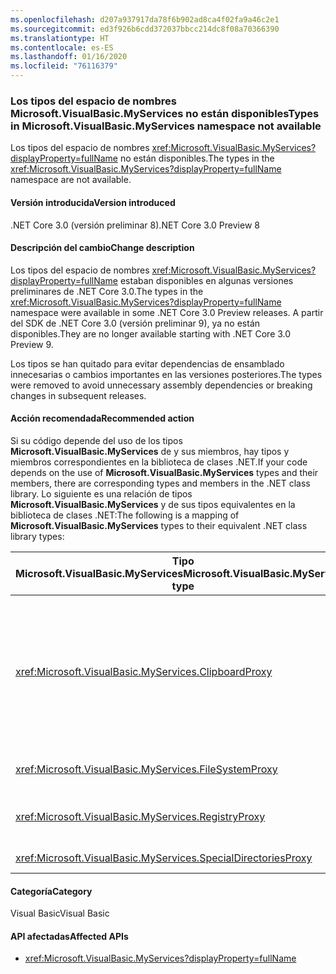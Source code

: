 ```yaml
---
ms.openlocfilehash: d207a937917da78f6b902ad8ca4f02fa9a46c2e1
ms.sourcegitcommit: ed3f926b6cdd372037bbcc214dc8f08a70366390
ms.translationtype: HT
ms.contentlocale: es-ES
ms.lasthandoff: 01/16/2020
ms.locfileid: "76116379"
---
```

### <a name="types-in-microsoftvisualbasicmyservices-namespace-not-available"></a><span data-ttu-id="8d3f1-101">Los tipos del espacio de nombres Microsoft.VisualBasic.MyServices no están disponibles</span><span class="sxs-lookup"><span data-stu-id="8d3f1-101">Types in Microsoft.VisualBasic.MyServices namespace not available</span></span>

<span data-ttu-id="8d3f1-102">Los tipos del espacio de nombres <xref:Microsoft.VisualBasic.MyServices?displayProperty=fullName> no están disponibles.</span><span class="sxs-lookup"><span data-stu-id="8d3f1-102">The types in the <xref:Microsoft.VisualBasic.MyServices?displayProperty=fullName> namespace are not available.</span></span>

#### <a name="version-introduced"></a><span data-ttu-id="8d3f1-103">Versión introducida</span><span class="sxs-lookup"><span data-stu-id="8d3f1-103">Version introduced</span></span>

<span data-ttu-id="8d3f1-104">.NET Core 3.0 (versión preliminar 8)</span><span class="sxs-lookup"><span data-stu-id="8d3f1-104">.NET Core 3.0 Preview 8</span></span>

#### <a name="change-description"></a><span data-ttu-id="8d3f1-105">Descripción del cambio</span><span class="sxs-lookup"><span data-stu-id="8d3f1-105">Change description</span></span>

<span data-ttu-id="8d3f1-106">Los tipos del espacio de nombres <xref:Microsoft.VisualBasic.MyServices?displayProperty=fullName> estaban disponibles en algunas versiones preliminares de .NET Core 3.0.</span><span class="sxs-lookup"><span data-stu-id="8d3f1-106">The types in the <xref:Microsoft.VisualBasic.MyServices?displayProperty=fullName> namespace were available in some .NET Core 3.0 Preview releases.</span></span> <span data-ttu-id="8d3f1-107">A partir del SDK de .NET Core 3.0 (versión preliminar 9), ya no están disponibles.</span><span class="sxs-lookup"><span data-stu-id="8d3f1-107">They are no longer available starting with .NET Core 3.0 Preview 9.</span></span>

<span data-ttu-id="8d3f1-108">Los tipos se han quitado para evitar dependencias de ensamblado innecesarias o cambios importantes en las versiones posteriores.</span><span class="sxs-lookup"><span data-stu-id="8d3f1-108">The types were removed to avoid unnecessary assembly dependencies or breaking changes in subsequent releases.</span></span>

#### <a name="recommended-action"></a><span data-ttu-id="8d3f1-109">Acción recomendada</span><span class="sxs-lookup"><span data-stu-id="8d3f1-109">Recommended action</span></span>

<span data-ttu-id="8d3f1-110">Si su código depende del uso de los tipos **Microsoft.VisualBasic.MyServices** de y sus miembros, hay tipos y miembros correspondientes en la biblioteca de clases .NET.</span><span class="sxs-lookup"><span data-stu-id="8d3f1-110">If your code depends on the use of **Microsoft.VisualBasic.MyServices** types and their members, there are corresponding types and members in the .NET class library.</span></span> <span data-ttu-id="8d3f1-111">Lo siguiente es una relación de tipos **Microsoft.VisualBasic.MyServices** y de sus tipos equivalentes en la biblioteca de clases .NET:</span><span class="sxs-lookup"><span data-stu-id="8d3f1-111">The following is a mapping of  **Microsoft.VisualBasic.MyServices** types to their equivalent .NET class library types:</span></span>

|<span data-ttu-id="8d3f1-112">Tipo Microsoft.VisualBasic.MyServices</span><span class="sxs-lookup"><span data-stu-id="8d3f1-112">Microsoft.VisualBasic.MyServices type</span></span>|<span data-ttu-id="8d3f1-113">Tipo de la biblioteca de clases .NET</span><span class="sxs-lookup"><span data-stu-id="8d3f1-113">.NET class library type</span></span>|
|--|--|
|<xref:Microsoft.VisualBasic.MyServices.ClipboardProxy>|<span data-ttu-id="8d3f1-114"><xref:System.Windows.Clipboard?displayProperty=nameWithType> para las aplicaciones de WPF y <xref:System.Windows.Forms.Clipboard?displayProperty=nameWithType> para aplicaciones de Windows Forms</span><span class="sxs-lookup"><span data-stu-id="8d3f1-114"><xref:System.Windows.Clipboard?displayProperty=nameWithType> for WPF applications, <xref:System.Windows.Forms.Clipboard?displayProperty=nameWithType> for Windows Forms applications</span></span>|
|<xref:Microsoft.VisualBasic.MyServices.FileSystemProxy>|<span data-ttu-id="8d3f1-115">Tipos del espacio de nombres <xref:System.IO></span><span class="sxs-lookup"><span data-stu-id="8d3f1-115">Types in the <xref:System.IO> namespace</span></span>|
|<xref:Microsoft.VisualBasic.MyServices.RegistryProxy>|<span data-ttu-id="8d3f1-116">Tipos relacionados con el registro en el espacio de nombres <xref:Microsoft.Win32></span><span class="sxs-lookup"><span data-stu-id="8d3f1-116">Registry-related types in the <xref:Microsoft.Win32> namespace</span></span>|
|<xref:Microsoft.VisualBasic.MyServices.SpecialDirectoriesProxy>|<xref:System.Environment.GetFolderPath%2A?displayProperty=nameWithType>|

#### <a name="category"></a><span data-ttu-id="8d3f1-117">Categoría</span><span class="sxs-lookup"><span data-stu-id="8d3f1-117">Category</span></span>

<span data-ttu-id="8d3f1-118">Visual Basic</span><span class="sxs-lookup"><span data-stu-id="8d3f1-118">Visual Basic</span></span>

#### <a name="affected-apis"></a><span data-ttu-id="8d3f1-119">API afectadas</span><span class="sxs-lookup"><span data-stu-id="8d3f1-119">Affected APIs</span></span>

- <xref:Microsoft.VisualBasic.MyServices?displayProperty=fullName>

<!--

### Affected APIs

- `N:Microsoft.VisualBasic.MyServices`

-->
